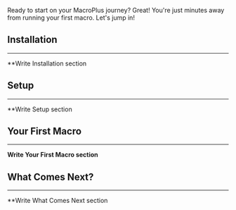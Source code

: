 Ready to start on your MacroPlus journey? Great! You're just minutes away from running your first macro. Let's jump in!

## Installation
---
**Write Installation section

## Setup
---
**Write Setup section

## Your First Macro
---
**Write Your First Macro section**

## What Comes Next?
---
**Write What Comes Next section